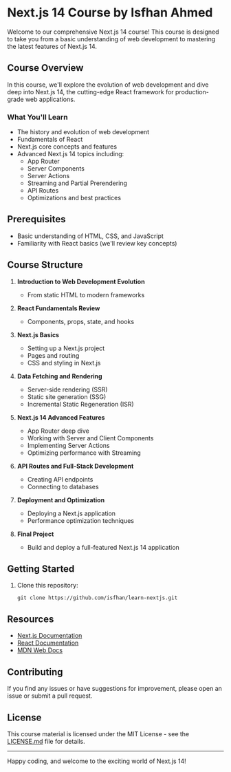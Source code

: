 # Next.js 14 Course by Isfhan Ahmed

Welcome to our comprehensive Next.js 14 course! This course is designed to take you from a basic understanding of web development to mastering the latest features of Next.js 14.

## Course Overview

In this course, we'll explore the evolution of web development and dive deep into Next.js 14, the cutting-edge React framework for production-grade web applications.

### What You'll Learn

- The history and evolution of web development
- Fundamentals of React
- Next.js core concepts and features
- Advanced Next.js 14 topics including:
  - App Router
  - Server Components
  - Server Actions
  - Streaming and Partial Prerendering
  - API Routes
  - Optimizations and best practices

## Prerequisites

- Basic understanding of HTML, CSS, and JavaScript
- Familiarity with React basics (we'll review key concepts)

## Course Structure

1. **Introduction to Web Development Evolution**
   - From static HTML to modern frameworks

2. **React Fundamentals Review**
   - Components, props, state, and hooks

3. **Next.js Basics**
   - Setting up a Next.js project
   - Pages and routing
   - CSS and styling in Next.js

4. **Data Fetching and Rendering**
   - Server-side rendering (SSR)
   - Static site generation (SSG)
   - Incremental Static Regeneration (ISR)

5. **Next.js 14 Advanced Features**
   - App Router deep dive
   - Working with Server and Client Components
   - Implementing Server Actions
   - Optimizing performance with Streaming

6. **API Routes and Full-Stack Development**
   - Creating API endpoints
   - Connecting to databases

7. **Deployment and Optimization**
   - Deploying a Next.js application
   - Performance optimization techniques

8. **Final Project**
   - Build and deploy a full-featured Next.js 14 application

## Getting Started

1. Clone this repository:
   ```
   git clone https://github.com/isfhan/learn-nextjs.git
   ```

## Resources

- [Next.js Documentation](https://nextjs.org/docs)
- [React Documentation](https://reactjs.org/docs/getting-started.html)
- [MDN Web Docs](https://developer.mozilla.org/en-US/docs/Web)

## Contributing

If you find any issues or have suggestions for improvement, please open an issue or submit a pull request.

## License

This course material is licensed under the MIT License - see the [LICENSE.md](LICENSE.md) file for details.

---

Happy coding, and welcome to the exciting world of Next.js 14!

